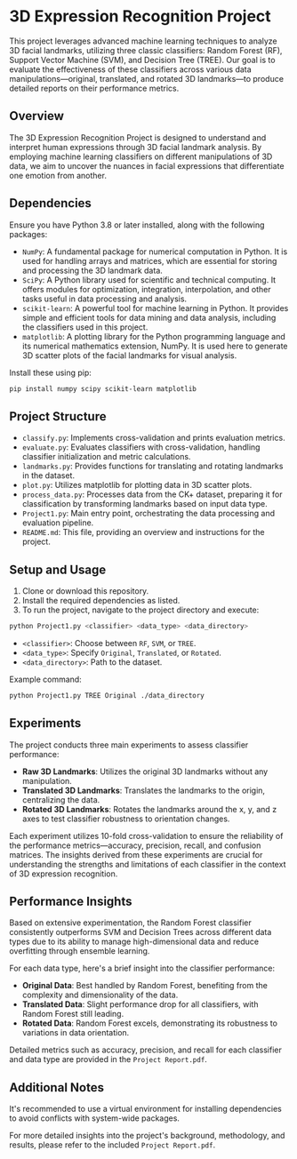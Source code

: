 # 3D Expression Recognition Project

This project leverages advanced machine learning techniques to analyze 3D facial landmarks, utilizing three classic classifiers: Random Forest (RF), Support Vector Machine (SVM), and Decision Tree (TREE). Our goal is to evaluate the effectiveness of these classifiers across various data manipulations—original, translated, and rotated 3D landmarks—to produce detailed reports on their performance metrics.

## Overview

The 3D Expression Recognition Project is designed to understand and interpret human expressions through 3D facial landmark analysis. By employing machine learning classifiers on different manipulations of 3D data, we aim to uncover the nuances in facial expressions that differentiate one emotion from another.

## Dependencies

Ensure you have Python 3.8 or later installed, along with the following packages:

- `NumPy`: A fundamental package for numerical computation in Python. It is used for handling arrays and matrices, which are essential for storing and processing the 3D landmark data.
- `SciPy`: A Python library used for scientific and technical computing. It offers modules for optimization, integration, interpolation, and other tasks useful in data processing and analysis.
- `scikit-learn`: A powerful tool for machine learning in Python. It provides simple and efficient tools for data mining and data analysis, including the classifiers used in this project.
- `matplotlib`: A plotting library for the Python programming language and its numerical mathematics extension, NumPy. It is used here to generate 3D scatter plots of the facial landmarks for visual analysis.

Install these using pip:

```bash
pip install numpy scipy scikit-learn matplotlib
```

## Project Structure

- `classify.py`: Implements cross-validation and prints evaluation metrics.
- `evaluate.py`: Evaluates classifiers with cross-validation, handling classifier initialization and metric calculations.
- `landmarks.py`: Provides functions for translating and rotating landmarks in the dataset.
- `plot.py`: Utilizes matplotlib for plotting data in 3D scatter plots.
- `process_data.py`: Processes data from the CK+ dataset, preparing it for classification by transforming landmarks based on input data type.
- `Project1.py`: Main entry point, orchestrating the data processing and evaluation pipeline.
- `README.md`: This file, providing an overview and instructions for the project.

## Setup and Usage

1. Clone or download this repository.
2. Install the required dependencies as listed.
3. To run the project, navigate to the project directory and execute:

```bash
python Project1.py <classifier> <data_type> <data_directory>
```

- `<classifier>`: Choose between `RF`, `SVM`, or `TREE`.
- `<data_type>`: Specify `Original`, `Translated`, or `Rotated`.
- `<data_directory>`: Path to the dataset.

Example command:

```bash
python Project1.py TREE Original ./data_directory
```

## Experiments
The project conducts three main experiments to assess classifier performance:

- **Raw 3D Landmarks**: Utilizes the original 3D landmarks without any manipulation.
- **Translated 3D Landmarks**: Translates the landmarks to the origin, centralizing the data.
- **Rotated 3D Landmarks**: Rotates the landmarks around the x, y, and z axes to test classifier robustness to orientation changes.

Each experiment utilizes 10-fold cross-validation to ensure the reliability of the performance metrics—accuracy, precision, recall, and confusion matrices. The insights derived from these experiments are crucial for understanding the strengths and limitations of each classifier in the context of 3D expression recognition.

## Performance Insights

Based on extensive experimentation, the Random Forest classifier consistently outperforms SVM and Decision Trees across different data types due to its ability to manage high-dimensional data and reduce overfitting through ensemble learning.

For each data type, here's a brief insight into the classifier performance:
- **Original Data**: Best handled by Random Forest, benefiting from the complexity and dimensionality of the data.
- **Translated Data**: Slight performance drop for all classifiers, with Random Forest still leading.
- **Rotated Data**: Random Forest excels, demonstrating its robustness to variations in data orientation.

Detailed metrics such as accuracy, precision, and recall for each classifier and data type are provided in the `Project Report.pdf`.

## Additional Notes

It's recommended to use a virtual environment for installing dependencies to avoid conflicts with system-wide packages.

For more detailed insights into the project's background, methodology, and results, please refer to the included `Project Report.pdf`.
